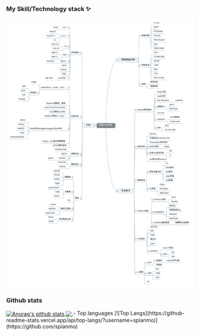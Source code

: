 ### My Skill/Technology stack ✨
![](https://raw.githubusercontent.com/spianmo/spianmo/master/Silk.svg)
### Github stats
<a href="https://github.com/spianmo">
  <img align="center" src="https://github-readme-stats.anuraghazra1.vercel.app/api?username=spianmo&show_icons=true&include_all_commits=true&theme=material-palenight&count_private=true" alt="Anurag's github stats" />
</a>
<a href="https://github.com/spianmo">
  <!-- Change the `github-readme-stats.anuraghazra1.vercel.app` to `github-readme-stats.vercel.app`  -->
  <img align="center" src="https://github-readme-stats.anuraghazra1.vercel.app/api/top-langs/?username=spianmo&layout=compact&theme=material-palenight&count_private=true" />
</a>
- Top languages
[![Top Langs](https://github-readme-stats.vercel.app/api/top-langs/?username=spianmo)](https://github.com/spianmo)
